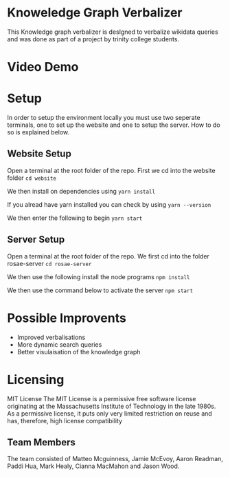 
# Knoweledge Graph Verbalizer
This Knowledge graph verbalizer is desIgned to verbalize wikidata queries and was done as part of a project by trinity college students.

# Video Demo

# Setup
In order to setup the environment locally you must use two seperate terminals, one to set up the website and one to setup the server.
How to do so is explained below.

## Website Setup

Open a terminal at the root folder of the repo.
First we cd into the website folder
`cd website`

We then install on dependencies using
`yarn install`

If you alread have yarn installed you can check by using
`yarn --version`

We then enter the following to begin
`yarn start`

## Server Setup

Open a terminal at the root folder of the repo.
We first cd into the folder rosae-server
`cd rosae-server`

We then use the following install the node programs
`npm install`

We then use the command below to activate the server
`npm start`

# Possible Improvents
- Improved verbalisations
- More dynamic search queries
- Better visulaisation of the knowledge graph

# Licensing
MIT License
The MIT License is a permissive free software license originating at the Massachusetts Institute of Technology in the late 1980s. As a permissive license, it puts only very limited restriction on reuse and has, therefore, high license compatibility

## Team Members
The team consisted of Matteo Mcguinness, Jamie McEvoy, Aaron Readman, Paddi Hua, Mark Healy, Cianna MacMahon and Jason Wood.
